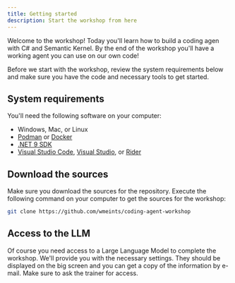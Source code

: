 ```yaml
---
title: Getting started
description: Start the workshop from here
---
```


Welcome to the workshop! Today you'll learn how to build a coding agen with C#
and Semantic Kernel. By the end of the workshop you'll have a working agent
you can use on our own code!

Before we start with the workshop, review the system requirements below and make
sure you have the code and necessary tools to get started.

## System requirements

You'll need the following software on your computer:

- Windows, Mac, or Linux
- [Podman](https://podman.io) or [Docker](https://www.docker.com/products/docker-desktop/)
- [.NET 9 SDK](https://dot.net)
- [Visual Studio Code](https://code.visualstudio.com/), [Visual Studio](https://visualstudio.microsoft.com/), or [Rider](https://www.jetbrains.com/rider/)

## Download the sources

Make sure you download the sources for the repository. Execute the following
command on your computer to get the sources for the workshop:

```bash
git clone https://github.com/wmeints/coding-agent-workshop
```

## Access to the LLM

Of course you need access to a Large Language Model to complete the workshop.
We'll provide you with the necessary settings. They should be displayed on the
big screen and you can get a copy of the information by e-mail. Make sure to
ask the trainer for access.